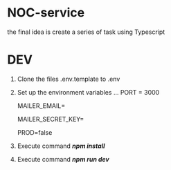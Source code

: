 # NOC-service

the final idea is create a series of task using Typescript

# DEV

1. Clone the files .env.template to .env
2. Set up the environment variables
   ...
   PORT = 3000

   MAILER_EMAIL=

   MAILER_SECRET_KEY=

   PROD=false

3. Execute command **_npm install_**
4. Execute command **_npm run dev_**
